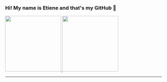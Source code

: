 ### Hi! My name is Etiene and that's my GitHub 👋

<div align="left">
  <a href="https://github.com/etienecristina">
  <img height="180em" src="https://github-readme-stats.vercel.app/api?username=etienecristina&show_icons=true&theme=tokyonight&include_all_commits=true&count_private=true">
  <img height="180em" src="https://github-readme-stats.vercel.app/api/top-langs/?username=etienecristina&layout=compact&langs_count=7&theme=tokyonight"/>
</div><hr><br>
 
  
  

 
  



    
    
    
